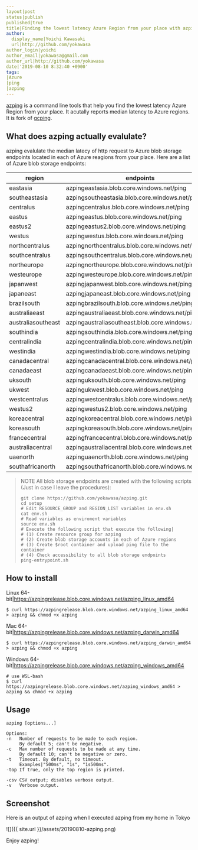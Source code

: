 ```yaml
---
layout|post
status|publish
published|true
title|Finding the lowest latency Azure Region from your place with azping
author:
  display_name|Yoichi Kawasaki
  url|http://github.com/yokawasa
author_login|yoichi
author_email|yokawasa@gmail.com
author_url|http://github.com/yokawasa
date|'2019-08-10 8:32:40 +0900'
tags:
|Azure
|ping
|azping
---
```


[azping](https://github.com/yokawasa/azping) is a command line tools that help you find the lowest latency Azure Region from your place. It acutally reports median latency to Azure regions. It is fork of [gcping](https://github.com/GoogleCloudPlatform/gcping). 

## What does azping actually evalulate?

azping evalulate the median latecy of http request to Azure blob storage endpoints located in each of Azure reagions from your place. Here are a list of Azure blob storage endpoints:

|region|endpoints|
|---|---|
| eastasia|            azpingeastasia.blob.core.windows.net/ping |
| southeastasia|       azpingsoutheastasia.blob.core.windows.net/ping |
| centralus|           azpingcentralus.blob.core.windows.net/ping |
| eastus|              azpingeastus.blob.core.windows.net/ping |
| eastus2|             azpingeastus2.blob.core.windows.net/ping |
| westus|              azpingwestus.blob.core.windows.net/ping |
| northcentralus|      azpingnorthcentralus.blob.core.windows.net/ping |
| southcentralus|      azpingsouthcentralus.blob.core.windows.net/ping |
| northeurope|         azpingnortheurope.blob.core.windows.net/ping |
| westeurope|          azpingwesteurope.blob.core.windows.net/ping |
|japanwest|           azpingjapanwest.blob.core.windows.net/ping |
| japaneast|           azpingjapaneast.blob.core.windows.net/ping |
| brazilsouth|         azpingbrazilsouth.blob.core.windows.net/ping |
| australiaeast|       azpingaustraliaeast.blob.core.windows.net/ping |
| australiasoutheast|  azpingaustraliasoutheast.blob.core.windows.net/ping |
| southindia|          azpingsouthindia.blob.core.windows.net/ping |
| centralindia|        azpingcentralindia.blob.core.windows.net/ping |
| westindia|           azpingwestindia.blob.core.windows.net/ping |
| canadacentral|       azpingcanadacentral.blob.core.windows.net/ping |
| canadaeast|          azpingcanadaeast.blob.core.windows.net/ping |
| uksouth|             azpinguksouth.blob.core.windows.net/ping |
| ukwest|              azpingukwest.blob.core.windows.net/ping |
| westcentralus|       azpingwestcentralus.blob.core.windows.net/ping |
| westus2|             azpingwestus2.blob.core.windows.net/ping |
| koreacentral|        azpingkoreacentral.blob.core.windows.net/ping |
| koreasouth|          azpingkoreasouth.blob.core.windows.net/ping |
| francecentral|       azpingfrancecentral.blob.core.windows.net/ping |
| australiacentral|    azpingaustraliacentral.blob.core.windows.net/ping |
| uaenorth|            azpinguaenorth.blob.core.windows.net/ping |
| southafricanorth|    azpingsouthafricanorth.blob.core.windows.net/ping |

> NOTE
> All blob storage endpoints are created with the following scripts (Just in case I leave the procedures):
> ```
> git clone https://github.com/yokawasa/azping.git
> cd setup
> # Edit RESOURCE_GROUP and REGION_LIST variables in env.sh
> cat env.sh
> # Read variables as enviroment variables
> source env.sh
> # Execute the following script that execute the following|
> # (1) Create resource group for azping
> # (2) Create blob storage accounts in each of Azure regions
> # (3) Create $root container and upload ping file to the container
> # (4) Check accessibility to all blob storage endpoints
> ping-entrypoint.sh
> ```

## How to install
Linux 64-bit|https://azpingrelease.blob.core.windows.net/azping_linux_amd64
```
$ curl https://azpingrelease.blob.core.windows.net/azping_linux_amd64 > azping && chmod +x azping
```
Mac 64-bit|https://azpingrelease.blob.core.windows.net/azping_darwin_amd64
```
$ curl https://azpingrelease.blob.core.windows.net/azping_darwin_amd64 > azping && chmod +x azping
```
Windows 64-bit|https://azpingrelease.blob.core.windows.net/azping_windows_amd64
```
# use WSL-bash
$ curl https://azpingrelease.blob.core.windows.net/azping_windows_amd64 > azping && chmod +x azping
```

## Usage
```
azping [options...]

Options:
-n   Number of requests to be made to each region.
     By default 5; can't be negative.
-c   Max number of requests to be made at any time.
     By default 10; can't be negative or zero.
-t   Timeout. By default, no timeout.
     Examples|"500ms", "1s", "1s500ms".
-top If true, only the top region is printed.

-csv CSV output; disables verbose output.
-v   Verbose output.
```

## Screenshot

Here is an output of azping when I executed azping from my home in Tokyo

![]({{ site.url }}/assets/20190810-azping.png)


Enjoy azping!
